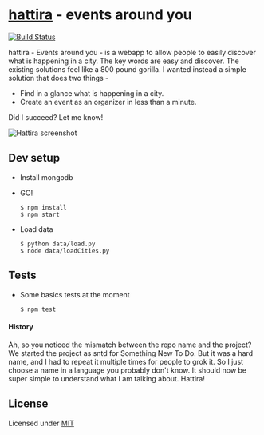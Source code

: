 # [hattira][2] - events around you

[![Build Status](https://travis-ci.org/caulagi/sntd.png?branch=master)](https://travis-ci.org/caulagi/sntd)

hattira - Events around you - is a webapp to allow people
to easily discover what is happening in a city.  The key
words are easy and discover.  The existing solutions
feel like a 800 pound gorilla.  I wanted instead
a simple solution that does two things -

 * Find in a glance what is happening in a city.
 * Create an event as an organizer in less than a minute.
 
Did I succeed?  Let me know!

![Hattira screenshot](https://farm3.staticflickr.com/2922/14050802727_99c35fe33c_b.jpg)

## Dev setup

* Install mongodb

* GO!

    ```
    $ npm install
    $ npm start
    ```

* Load data
    
    ```
    $ python data/load.py
    $ node data/loadCities.py
    ```

## Tests
    
* Some basics tests at the moment

    ```
    $ npm test
    ```

#### History

Ah, so you noticed the mismatch between the repo name and
the project?  We started the project as sntd for 
Something New To Do.  But it was a hard name, and I had to
repeat it multiple times for people to grok it.  So I just
choose a name in a language you probably don't know.  It should
now be super simple to understand what I am talking about.  Hattira!

## License

Licensed under [MIT][1]

[1]: https://github.com/caulagi/sntd/blob/master/LICENSE
[2]: http://hattira.com
